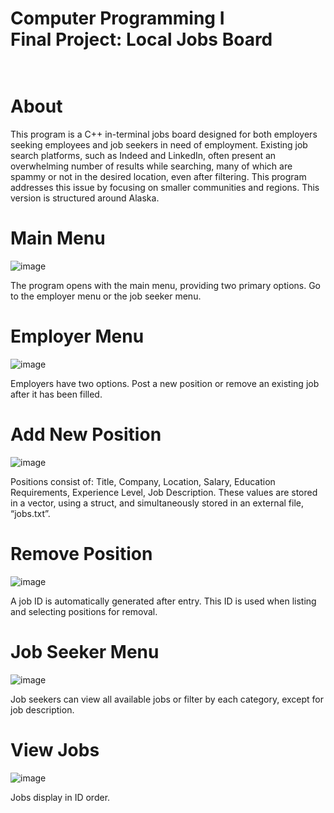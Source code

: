 # Computer Programming I <br>Final Project: Local Jobs Board <br><br>


# About
This program is a C++ in-terminal jobs board designed for both employers seeking employees and job seekers in need of employment. Existing job search platforms, such as Indeed and LinkedIn, often present an overwhelming number of results while searching, many of which are spammy or not in the desired location, even after filtering. This program addresses this issue by focusing on smaller communities and regions. This version is structured around Alaska. 


# Main Menu
![image](https://github.com/user-attachments/assets/b0fcb080-cfaa-4b4f-9399-e6abe2ccb10b)

The program opens with the main menu, providing two primary options. Go to the employer menu or the job seeker menu.


# Employer Menu
![image](https://github.com/user-attachments/assets/5e829371-a720-4ff6-a761-aea92f3a7191)

Employers have two options. Post a new position or remove an existing job after it has been filled. 


# Add New Position
![image](https://github.com/user-attachments/assets/b985f46a-8f7a-48b6-bc45-e5c75d069eb3)

Positions consist of: Title, Company, Location, Salary, Education Requirements, Experience Level, Job Description. These values are stored in a vector, using a struct, and simultaneously stored in an external file, “jobs.txt”.


# Remove Position
![image](https://github.com/user-attachments/assets/c3961ea6-ae87-4f42-8589-cd8106fb31c2)

A job ID is automatically generated after entry. This ID is used when listing and selecting positions for removal. 


# Job Seeker Menu
![image](https://github.com/user-attachments/assets/ce8502b3-ce65-438c-9403-00f4dbc0939d)

Job seekers can view all available jobs or filter by each category, except for job description.


# View Jobs
![image](https://github.com/user-attachments/assets/a5341555-a9c2-4489-b83c-5960d6b4244d)

Jobs display in ID order.
